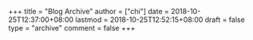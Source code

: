 +++
title = "Blog Archive"
author = ["chi"]
date = 2018-10-25T12:37:00+08:00
lastmod = 2018-10-25T12:52:15+08:00
draft = false
type = "archive"
comment = false
+++
